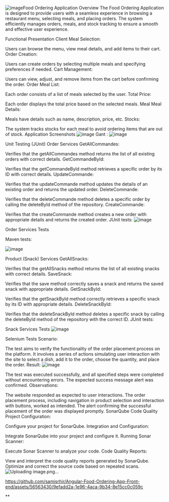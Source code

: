 ![image](https://github.com/samisrhir/Angular-Food-Ordering-App-Front-end/assets/56563430/c6ca8eb6-d66a-4528-9b36-d52d98f3b1cc)Food Ordering Application
Overview
The Food Ordering Application is designed to provide users with a seamless experience in browsing a restaurant menu, selecting meals, and placing orders. The system efficiently manages orders, meals, and stock tracking to ensure a smooth and effective user experience.

Functional Presentation
Client
Meal Selection:

Users can browse the menu, view meal details, and add items to their cart.
Order Creation:

Users can create orders by selecting multiple meals and specifying preferences if needed.
Cart Management:

Users can view, adjust, and remove items from the cart before confirming the order.
Order
Meal List:

Each order consists of a list of meals selected by the user.
Total Price:

Each order displays the total price based on the selected meals.
Meal
Meal Details:

Meals have details such as name, description, price, etc.
Stocks:

The system tracks stocks for each meal to avoid ordering items that are out of stock.
Application Screenshots
![image](https://github.com/samisrhir/Angular-Food-Ordering-App-Front-end/assets/56563430/4eb94cdc-d062-420e-9a03-a66a97fd3c2f)
Gant : 
![image](https://github.com/samisrhir/Angular-Food-Ordering-App-Front-end/assets/56563430/d27fcaf2-247b-4310-b0c5-42c288994673)

Unit Testing (JUnit)
Order Services
GetAllCommandes:

Verifies that the getAllCommandes method returns the list of all existing orders with correct details.
GetCommandeById:

Verifies that the getCommandeById method retrieves a specific order by its ID with correct details.
UpdateCommande:

Verifies that the updateCommande method updates the details of an existing order and returns the updated order.
DeleteCommande:

Verifies that the deleteCommande method deletes a specific order by calling the deleteById method of the repository.
CreateCommande:

Verifies that the createCommande method creates a new order with appropriate details and returns the created order.
JUnit tests:
![image](https://github.com/samisrhir/Angular-Food-Ordering-App-Front-end/assets/56563430/7d94f9b1-1056-4538-ac81-c9915665808d)

Order Services Tests

Maven tests:

![image](https://github.com/samisrhir/Angular-Food-Ordering-App-Front-end/assets/56563430/2432370c-244d-4147-97de-95a4abc6dbb6)


Product (Snack) Services
GetAllSnacks:

Verifies that the getAllSnacks method returns the list of all existing snacks with correct details.
SaveSnack:

Verifies that the save method correctly saves a snack and returns the saved snack with appropriate details.
GetSnackById:

Verifies that the getSnackById method correctly retrieves a specific snack by its ID with appropriate details.
DeleteSnackById:

Verifies that the deleteSnackById method deletes a specific snack by calling the deleteById method of the repository with the correct ID.
JUnit tests:

Snack Services Tests
![image](https://github.com/samisrhir/Angular-Food-Ordering-App-Front-end/assets/56563430/c060e0cd-1e3e-461f-93f1-62f98674e723)

Selenium Tests
Scenario:

The test aims to verify the functionality of the order placement process on the platform. It involves a series of actions simulating user interaction with the site to select a dish, add it to the order, choose the quantity, and place the order.
Result:
![image](https://github.com/samisrhir/Angular-Food-Ordering-App-Front-end/assets/56563430/9b7fcce1-0e07-4159-bebb-304e822e257c)

The test was executed successfully, and all specified steps were completed without encountering errors. The expected success message alert was confirmed.
Observations:

The website responded as expected to user interactions.
The order placement process, including navigation in product selection and interaction with buttons, worked as intended.
The alert confirming the successful placement of the order was displayed promptly.
SonarQube Code Quality
Project Configuration:

Configure your project for SonarQube.
Integration and Configuration:

Integrate SonarQube into your project and configure it.
Running Sonar Scanner:

Execute Sonar Scanner to analyze your code.
Code Quality Reports:

View and interpret the code quality reports generated by SonarQube.
Optimize and correct the source code based on repeated scans.
![Uploading image.png…]()


https://github.com/samisrhir/Angular-Food-Ordering-App-Front-end/assets/56563430/9efadd2a-1e96-4aca-9b34-8e15cc0c059c










**
